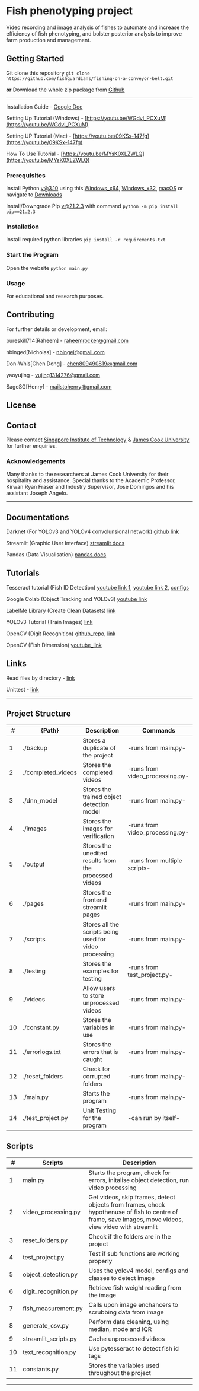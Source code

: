 # Fish phenotyping project
Video recording and image analysis of fishes to automate and increase the efficiency of fish phenotyping, and bolster posterior analysis to improve farm production and management.

## Getting Started
Git clone this repository ```git clone https://github.com/fishguardians/fishing-on-a-conveyor-belt.git```

<b>or</b> Download the whole zip package from [Github](https://github.com/fishguardians/fishing-on-a-conveyor-belt.git)
<hr/>

Installation Guide - [Google Doc](https://docs.google.com/document/d/1_yUt0hXwI_UgTHmy3qmm1XcQa9co_GvDtFCRAo-FJU0/edit?usp=sharing)

Setting Up Tutorial (Windows) - [https://youtu.be/WGdvI_PCXuM](https://youtu.be/WGdvI_PCXuM)

Setting UP Tutorial (Mac) - [https://youtu.be/09KSx-147fg](https://youtu.be/09KSx-147fg)

How To Use Tutorial - [https://youtu.be/MYsK0XLZWLQ](https://youtu.be/MYsK0XLZWLQ)

### Prerequisites
Install Python v@3.10 using this [Windows_x64](https://www.python.org/ftp/python/3.10.0/python-3.10.0-amd64.exe), [Windows_x32](https://www.python.org/ftp/python/3.10.0/python-3.10.0.exe), [macOS](https://www.python.org/ftp/python/3.10.0/python-3.10.0post2-macos11.pkg) or navigate to [Downloads](https://www.python.org/downloads/release/python-3100/) 


Install/Downgrade Pip v@21.2.3 with command  ```python -m pip install pip==21.2.3```

### Installation
Install required python libraries  ```pip install -r requirements.txt```

### Start the Program
Open the website  ```python main.py```

### Usage
For educational and research purposes. 

## Contributing
For further details or development, email:

pureskill714[Raheem] - [raheemrocker@gmail.com](mailto:raheemrocker@gmail.com)

nbinged[Nicholas] - [nbingei@gmail.com](mailto:nbingei@gmail.com)

Don-Whis[Chen Dong] - [chen809490819@gmail.com](mailto:chen809490819@gmail.com)

yaoyujing - [yujing1314276@gmail.com](mailto:yujing1314276@gmail.com)

SageSG[Henry] - [mailstohenry@gmail.com](mailto:mailstohenry@gmail.com)

## License

## Contact
Please contact [Singapore Institute of Technology](https://www.singaporetech.edu.sg/connect/contact-us) & [James Cook University](https://www.jcu.edu.sg/current-students/campus-maps-And-information/contact-us) for further enquiries.

### Acknowledgements
Many thanks to the researchers at James Cook University for their hospitality and assistance. 
Special thanks to the Academic Professor, Kirwan Ryan Fraser and Industry Supervisor, Jose Domingos and his assistant Joseph Angelo.

<hr/>

## Documentations
Darknet (For YOLOv3 and YOLOv4 convolunsional network) [github link](https://github.com/AlexeyAB/darknet)

Streamlit (Graphic User Interface) [streamlit docs](https://docs.streamlit.io/)

Pandas (Data Visualisation) [pandas docs](https://pandas.pydata.org/pandas-docs/stable/)

## Tutorials

Tesseract tutorial (Fish ID Detection) [youtube link 1](https://www.youtube.com/watch?v=JkzFjj2hjtw&t=894s), [youtube link 2](https://www.youtube.com/watch?v=PY_N1XdFp4w&t=164s), [configs](https://stackoverflow.com/questions/44619077/pytesseract-ocr-multiple-config-options)

Google Colab (Object Tracking and YOLOv3) [youtube link](https://www.youtube.com/watch?v=O3b8lVF93jU&t=14s)

LabelMe Library (Create Clean Datasets) [link](https://roboflow.com/convert/labelme-json-to-yolo-darknet-txt)

YOLOv3 Tutorial (Train Images) [link](https://pysource.com/2020/04/02/train-yolo-to-detect-a-custom-object-online-with-free-gpu/)

OpenCV (Digit Recognition) [github_repo](https://github.com/onlyphantom/cvessentials), [link](https://pyimagesearch.com/2017/02/13/recognizing-digits-with-opencv-and-python/)

OpenCV (Fish Dimension) [youtube_link](https://pyimagesearch.com/2016/03/28/measuring-size-of-objects-in-an-image-with-opencv/ )

## Links
Read files by directory - [link](https://realpython.com/working-with-files-in-python/)

Unittest - [link](https://machinelearningmastery.com/a-gentle-introduction-to-unit-testing-in-python/)

<hr/>

## Project Structure

| # | {Path}  | Description | Commands |
| --- | --- | --- | --- |
| 1 | ./backup | Stores a duplicate of the project | -runs from main.py- |
| 2 | ./completed_videos | Stores the completed videos | -runs from video_processing.py- |
| 3 | ./dnn_model | Stores the trained object detection model | -runs from main.py- |
| 4 | ./images | Stores the images for verification | -runs from video_processing.py- |
| 5 | ./output | Stores the unedited results from the processed videos | -runs from multiple scripts- |
| 6 | ./pages | Stores the frontend streamlit pages | -runs from main.py- |
| 7 | ./scripts | Stores all the scripts being used for video processing | -runs from main.py- |
| 8 | ./testing | Stores the examples for testing | -runs from test_project.py- |
| 9 | ./videos | Allow users to store unprocessed videos | -runs from main.py- |
| 10 | ./constant.py | Stores the variables in use | -runs from main.py- |
| 11 | ./errorlogs.txt | Stores the errors that is caught | -runs from main.py- |
| 12 | ./reset_folders | Check for corrupted folders | -runs from main.py- |
| 13 | ./main.py | Starts the program | -runs from main.py- |
| 14 | ./test_project.py | Unit Testing for the program | -can run by itself- |

## Scripts 

| # | Scripts  | Description |
| --- | --- | --- |
| 1 | main.py | Starts the program, check for errors, initalise object detection, run video processing |
| 2 | video_processing.py | Get videos, skip frames, detect objects from frames, check hypothenuse of fish to centre of frame, save images, move videos, view video with streamlit |
| 3 | reset_folders.py | Check if the folders are in the project |
| 4 | test_project.py | Test if sub functions are working properly |
| 5 | object_detection.py | Uses the yolov4 model, configs and classes to detect image |
| 6 | digit_recognition.py | Retrieve fish weight reading from the image |
| 7 | fish_measurement.py | Calls upon image enchancers to scrubbing data from image |
| 8 | generate_csv.py | Perform data cleaning, using median, mode and IQR |
| 9 | streamlit_scripts.py | Cache unprocessed videos |
| 10 | text_recognition.py | Use pytesseract to detect fish id tags |
| 11 | constants.py | Stores the variables used throughout the project |

<hr/>
